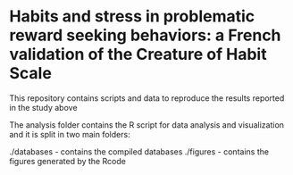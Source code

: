 # Habits and stress in problematic reward seeking behaviors: a French validation of the Creature of Habit Scale

This repository contains scripts and data to reproduce the results reported in the study above


The analysis folder contains the R script for data analysis and visualization and it is split in two main folders:

./databases - contains the compiled databases
./figures - contains the figures generated by the Rcode

